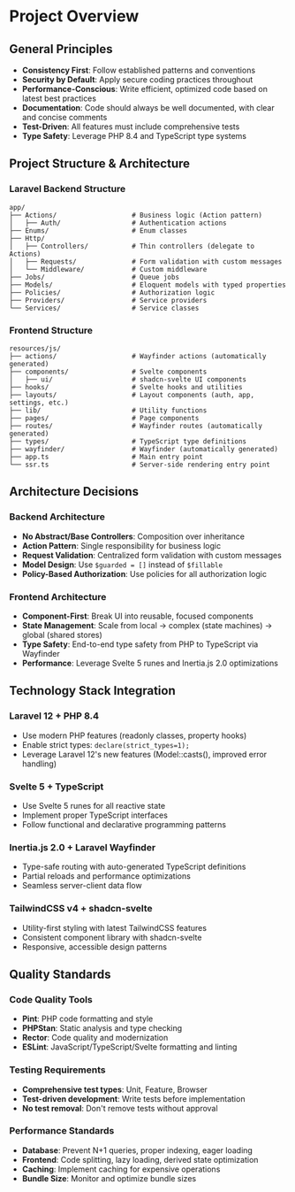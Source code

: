 # Project Overview

## General Principles

- **Consistency First**: Follow established patterns and conventions
- **Security by Default**: Apply secure coding practices throughout
- **Performance-Conscious**: Write efficient, optimized code based on latest best practices
- **Documentation**: Code should always be well documented, with clear and concise comments
- **Test-Driven**: All features must include comprehensive tests
- **Type Safety**: Leverage PHP 8.4 and TypeScript type systems

## Project Structure & Architecture

### Laravel Backend Structure

```
app/
├── Actions/                   # Business logic (Action pattern)
│   ├── Auth/                  # Authentication actions
├── Enums/                     # Enum classes
├── Http/
│   ├── Controllers/           # Thin controllers (delegate to Actions)
│   ├── Requests/              # Form validation with custom messages
│   └── Middleware/            # Custom middleware
├── Jobs/                      # Queue jobs
├── Models/                    # Eloquent models with typed properties
├── Policies/                  # Authorization logic
├── Providers/                 # Service providers
└── Services/                  # Service classes
```

### Frontend Structure

```
resources/js/
├── actions/                   # Wayfinder actions (automatically generated)
├── components/                # Svelte components
│   ├── ui/                    # shadcn-svelte UI components
├── hooks/                     # Svelte hooks and utilities
├── layouts/                   # Layout components (auth, app, settings, etc.)
├── lib/                       # Utility functions
├── pages/                     # Page components
├── routes/                    # Wayfinder routes (automatically generated)
├── types/                     # TypeScript type definitions
├── wayfinder/                 # Wayfinder (automatically generated)
├── app.ts                     # Main entry point
└── ssr.ts                     # Server-side rendering entry point
```

## Architecture Decisions

### Backend Architecture

- **No Abstract/Base Controllers**: Composition over inheritance
- **Action Pattern**: Single responsibility for business logic
- **Request Validation**: Centralized form validation with custom messages
- **Model Design**: Use `$guarded = []` instead of `$fillable`
- **Policy-Based Authorization**: Use policies for all authorization logic

### Frontend Architecture

- **Component-First**: Break UI into reusable, focused components
- **State Management**: Scale from local → complex (state machines) → global (shared stores)
- **Type Safety**: End-to-end type safety from PHP to TypeScript via Wayfinder
- **Performance**: Leverage Svelte 5 runes and Inertia.js 2.0 optimizations

## Technology Stack Integration

### Laravel 12 + PHP 8.4

- Use modern PHP features (readonly classes, property hooks)
- Enable strict types: `declare(strict_types=1);`
- Leverage Laravel 12's new features (Model::casts(), improved error handling)

### Svelte 5 + TypeScript

- Use Svelte 5 runes for all reactive state
- Implement proper TypeScript interfaces
- Follow functional and declarative programming patterns

### Inertia.js 2.0 + Laravel Wayfinder

- Type-safe routing with auto-generated TypeScript definitions
- Partial reloads and performance optimizations
- Seamless server-client data flow

### TailwindCSS v4 + shadcn-svelte

- Utility-first styling with latest TailwindCSS features
- Consistent component library with shadcn-svelte
- Responsive, accessible design patterns

## Quality Standards

### Code Quality Tools

- **Pint**: PHP code formatting and style
- **PHPStan**: Static analysis and type checking
- **Rector**: Code quality and modernization
- **ESLint**: JavaScript/TypeScript/Svelte formatting and linting

### Testing Requirements

- **Comprehensive test types**: Unit, Feature, Browser
- **Test-driven development**: Write tests before implementation
- **No test removal**: Don't remove tests without approval

### Performance Standards

- **Database**: Prevent N+1 queries, proper indexing, eager loading
- **Frontend**: Code splitting, lazy loading, derived state optimization
- **Caching**: Implement caching for expensive operations
- **Bundle Size**: Monitor and optimize bundle sizes
